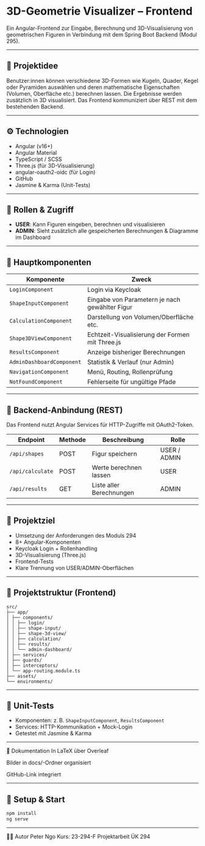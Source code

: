 # 3D-Geometrie Visualizer – Frontend

Ein Angular-Frontend zur Eingabe, Berechnung und 3D-Visualisierung von geometrischen Figuren in Verbindung mit dem Spring Boot Backend (Modul 295).

---

## 🧠 Projektidee

Benutzer:innen können verschiedene 3D-Formen wie Kugeln, Quader, Kegel oder Pyramiden auswählen und deren mathematische Eigenschaften (Volumen, Oberfläche etc.) berechnen lassen. Die Ergebnisse werden zusätzlich in 3D visualisiert. Das Frontend kommuniziert über REST mit dem bestehenden Backend.

---

## ⚙️ Technologien

- Angular (v16+)
- Angular Material
- TypeScript / SCSS
- Three.js (für 3D-Visualisierung)
- angular-oauth2-oidc (für Login)
- GitHub
- Jasmine & Karma (Unit-Tests)

---

## 🔐 Rollen & Zugriff

- **USER**: Kann Figuren eingeben, berechnen und visualisieren
- **ADMIN**: Sieht zusätzlich alle gespeicherten Berechnungen & Diagramme im Dashboard

---

## 🧩 Hauptkomponenten

| Komponente               | Zweck                                                         |
|--------------------------|---------------------------------------------------------------|
| `LoginComponent`         | Login via Keycloak                                            |
| `ShapeInputComponent`    | Eingabe von Parametern je nach gewählter Figur                |
| `CalculationComponent`   | Darstellung von Volumen/Oberfläche etc.                       |
| `Shape3DViewComponent`   | Echtzeit-Visualisierung der Formen mit Three.js              |
| `ResultsComponent`       | Anzeige bisheriger Berechnungen                              |
| `AdminDashboardComponent`| Statistik & Verlauf (nur Admin)                              |
| `NavigationComponent`    | Menü, Routing, Rollenprüfung                                 |
| `NotFoundComponent`      | Fehlerseite für ungültige Pfade                              |

---

## 🔗 Backend-Anbindung (REST)

Das Frontend nutzt Angular Services für HTTP-Zugriffe mit OAuth2-Token.

| Endpoint          | Methode   | Beschreibung                             | Rolle         |
|-------------------|-----------|------------------------------------------|---------------|
| `/api/shapes`     | POST      | Figur speichern                          | USER / ADMIN  |
| `/api/calculate`  | POST      | Werte berechnen lassen                   | USER          |
| `/api/results`    | GET       | Liste aller Berechnungen                 | ADMIN         |

---

## 🚀 Projektziel

- Umsetzung der Anforderungen des Moduls 294
- 8+ Angular-Komponenten
- Keycloak Login + Rollenhandling
- 3D-Visualisierung (Three.js)
- Frontend-Tests
- Klare Trennung von USER/ADMIN-Oberflächen

---

## 📂 Projektstruktur (Frontend)
```
src/
├── app/
│ ├── components/
│ │ ├── login/
│ │ ├── shape-input/
│ │ ├── shape-3d-view/
│ │ ├── calculation/
│ │ ├── results/
│ │ └── admin-dashboard/
│ ├── services/
│ ├── guards/
│ ├── interceptors/
│ └── app-routing.module.ts
├── assets/
└── environments/
```

---

## 🧪 Unit-Tests

- Komponenten: z. B. `ShapeInputComponent`, `ResultsComponent`
- Services: HTTP-Kommunikation + Mock-Login
- Getestet mit Jasmine & Karma

---

📝 Dokumentation
In LaTeX über Overleaf

Bilder in docs/-Ordner organisiert

GitHub-Link integriert

---

## 🔧 Setup & Start

```bash
npm install
ng serve
````

---

🧑‍💻 Autor
Peter Ngo
Kurs: 23-294-F
Projektarbeit ÜK 294
